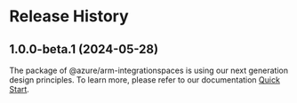 # Release History
    
## 1.0.0-beta.1 (2024-05-28)

The package of @azure/arm-integrationspaces is using our next generation design principles. To learn more, please refer to our documentation [Quick Start](https://aka.ms/azsdk/js/mgmt/quickstart).
